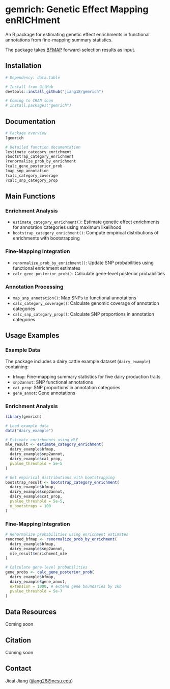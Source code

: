 # gemrich: Genetic Effect Mapping enRICHment

An R package for estimating genetic effect enrichments in functional annotations from fine-mapping summary statistics.

The package takes [BFMAP](https://github.com/jiang18/bfmap) forward-selection results as input. 

## Installation
```r
# Dependency: data.table

# Install from GitHub
devtools::install_github("jiang18/gemrich")

# Coming to CRAN soon
# install.packages("gemrich")
```

## Documentation
```r
# Package overview
?gemrich

# Detailed function documentation
?estimate_category_enrichment
?bootstrap_category_enrichment
?renormalize_prob_by_enrichment
?calc_gene_posterior_prob
?map_snp_annotation
?calc_category_coverage
?calc_snp_category_prop
```

## Main Functions

### Enrichment Analysis
- `estimate_category_enrichment()`: Estimate genetic effect enrichments for annotation categories using maximum likelihood
- `bootstrap_category_enrichment()`: Compute empirical distributions of enrichments with bootstrapping 

### Fine-Mapping Integration 
- `renormalize_prob_by_enrichment()`: Update SNP probabilities using functional enrichment estimates
- `calc_gene_posterior_prob()`: Calculate gene-level posterior probabilities

### Annotation Processing
- `map_snp_annotation()`: Map SNPs to functional annotations
- `calc_category_coverage()`: Calculate genomic coverage of annotation categories
- `calc_snp_category_prop()`: Calculate SNP proportions in annotation categories

## Usage Examples

### Example Data
The package includes a dairy cattle example dataset (`dairy_example`) containing:
- `bfmap`: Fine-mapping summary statistics for five dairy production traits
- `snp2annot`: SNP functional annotations
- `cat_prop`: SNP proportions in annotation categories
- `gene_annot`: Gene annotations

### Enrichment Analysis
```r
library(gemrich)

# Load example data
data("dairy_example")

# Estimate enrichments using MLE
mle_result <- estimate_category_enrichment(
  dairy_example$bfmap,
  dairy_example$snp2annot, 
  dairy_example$cat_prop,
  pvalue_threshold = 5e-5
)

# Get empirical distributions with bootstrapping  
bootstrap_result <- bootstrap_category_enrichment(
  dairy_example$bfmap,
  dairy_example$snp2annot,
  dairy_example$cat_prop,
  pvalue_threshold = 5e-5,
  n_bootstraps = 100
)
```

### Fine-Mapping Integration
```r
# Renormalize probabilities using enrichment estimates
renormed_bfmap <- renormalize_prob_by_enrichment(
  dairy_example$bfmap,
  dairy_example$snp2annot,
  mle_result$enrichment_mle
)

# Calculate gene-level probabilities
gene_probs <- calc_gene_posterior_prob(
  dairy_example$bfmap,
  dairy_example$gene_annot,
  extension = 1000, # extend gene boundaries by 1kb
  pvalue_threshold = 5e-7
)
```

## Data Resources
Coming soon

## Citation
Coming soon

## Contact
Jicai Jiang (jjiang26@ncsu.edu)
